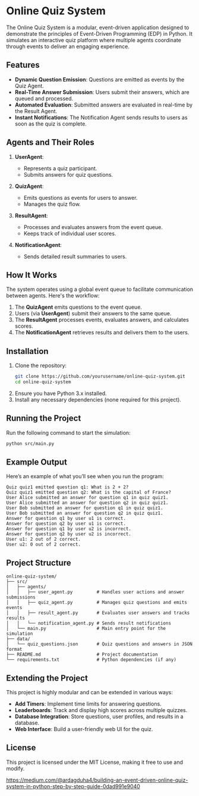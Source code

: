 # Online Quiz System

The Online Quiz System is a modular, event-driven application designed to demonstrate the principles of Event-Driven Programming (EDP) in Python. It simulates an interactive quiz platform where multiple agents coordinate through events to deliver an engaging experience. 

## Features
- **Dynamic Question Emission**: Questions are emitted as events by the Quiz Agent.
- **Real-Time Answer Submission**: Users submit their answers, which are queued and processed.
- **Automated Evaluation**: Submitted answers are evaluated in real-time by the Result Agent.
- **Instant Notifications**: The Notification Agent sends results to users as soon as the quiz is complete.

## Agents and Their Roles
1. **UserAgent**:
   - Represents a quiz participant.
   - Submits answers for quiz questions.

2. **QuizAgent**:
   - Emits questions as events for users to answer.
   - Manages the quiz flow.

3. **ResultAgent**:
   - Processes and evaluates answers from the event queue.
   - Keeps track of individual user scores.

4. **NotificationAgent**:
   - Sends detailed result summaries to users.

## How It Works
The system operates using a global event queue to facilitate communication between agents. Here's the workflow:
1. The **QuizAgent** emits questions to the event queue.
2. Users (via **UserAgent**) submit their answers to the same queue.
3. The **ResultAgent** processes events, evaluates answers, and calculates scores.
4. The **NotificationAgent** retrieves results and delivers them to the users.

## Installation
1. Clone the repository:
   ```bash
   git clone https://github.com/yourusername/online-quiz-system.git
   cd online-quiz-system
   ```
2. Ensure you have Python 3.x installed.
3. Install any necessary dependencies (none required for this project).

## Running the Project
Run the following command to start the simulation:
```bash
python src/main.py
```

## Example Output
Here’s an example of what you’ll see when you run the program:
```
Quiz quiz1 emitted question q1: What is 2 + 2?
Quiz quiz1 emitted question q2: What is the capital of France?
User Alice submitted an answer for question q1 in quiz quiz1.
User Alice submitted an answer for question q2 in quiz quiz1.
User Bob submitted an answer for question q1 in quiz quiz1.
User Bob submitted an answer for question q2 in quiz quiz1.
Answer for question q1 by user u1 is correct.
Answer for question q2 by user u1 is correct.
Answer for question q1 by user u2 is incorrect.
Answer for question q2 by user u2 is incorrect.
User u1: 2 out of 2 correct.
User u2: 0 out of 2 correct.
```

## Project Structure
```
online-quiz-system/
├── src/
│   ├── agents/
│   │   ├── user_agent.py         # Handles user actions and answer submissions
│   │   ├── quiz_agent.py         # Manages quiz questions and emits events
│   │   ├── result_agent.py       # Evaluates user answers and tracks results
│   │   └── notification_agent.py # Sends result notifications
│   └── main.py                   # Main entry point for the simulation
├── data/
│   └── quiz_questions.json       # Quiz questions and answers in JSON format
├── README.md                     # Project documentation
└── requirements.txt              # Python dependencies (if any)
```

## Extending the Project
This project is highly modular and can be extended in various ways:
- **Add Timers**: Implement time limits for answering questions.
- **Leaderboards**: Track and display high scores across multiple quizzes.
- **Database Integration**: Store questions, user profiles, and results in a database.
- **Web Interface**: Build a user-friendly web UI for the quiz.

## License
This project is licensed under the MIT License, making it free to use and modify.

https://medium.com/@ardagduha4/building-an-event-driven-online-quiz-system-in-python-step-by-step-guide-0dad991e9040
